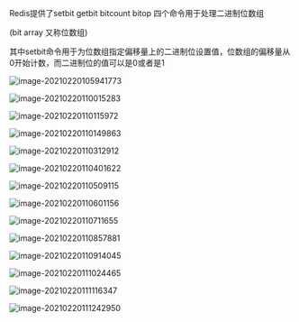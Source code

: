 Redis提供了setbit getbit  bitcount bitop  四个命令用于处理二进制位数组

(bit array 又称位数组)

其中setbit命令用于为位数组指定偏移量上的二进制位设置值，位数组的偏移量从0开始计数，而二进制位的值可以是0或者是1

![image-20210220105941773](assets/image-20210220105941773.png)

![image-20210220110015283](assets/image-20210220110015283.png)

![image-20210220110115972](assets/image-20210220110115972.png)

![image-20210220110149863](assets/image-20210220110149863.png)

![image-20210220110312912](assets/image-20210220110312912.png)

![image-20210220110401622](assets/image-20210220110401622.png)

![image-20210220110509115](assets/image-20210220110509115.png)

![image-20210220110601156](assets/image-20210220110601156.png)

![image-20210220110711655](assets/image-20210220110711655.png)

![image-20210220110857881](assets/image-20210220110857881.png)

![image-20210220110914045](assets/image-20210220110914045.png)

![image-20210220111024465](assets/image-20210220111024465.png)

![image-20210220111116347](assets/image-20210220111116347.png)

![image-20210220111242950](assets/image-20210220111242950.png)